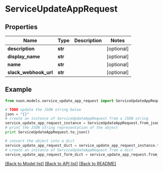 # ServiceUpdateAppRequest


## Properties

Name | Type | Description | Notes
------------ | ------------- | ------------- | -------------
**description** | **str** |  | [optional] 
**display_name** | **str** |  | [optional] 
**name** | **str** |  | [optional] 
**slack_webhook_url** | **str** |  | [optional] 

## Example

```python
from nuon.models.service_update_app_request import ServiceUpdateAppRequest

# TODO update the JSON string below
json = "{}"
# create an instance of ServiceUpdateAppRequest from a JSON string
service_update_app_request_instance = ServiceUpdateAppRequest.from_json(json)
# print the JSON string representation of the object
print ServiceUpdateAppRequest.to_json()

# convert the object into a dict
service_update_app_request_dict = service_update_app_request_instance.to_dict()
# create an instance of ServiceUpdateAppRequest from a dict
service_update_app_request_form_dict = service_update_app_request.from_dict(service_update_app_request_dict)
```
[[Back to Model list]](../README.md#documentation-for-models) [[Back to API list]](../README.md#documentation-for-api-endpoints) [[Back to README]](../README.md)


